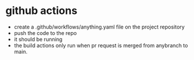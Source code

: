 # github actions

- create a .github/workflows/anything.yaml file on the project repository
- push the code to the repo
- it should be running
- the build actions only run when pr request is merged from anybranch to main.
